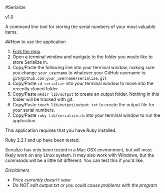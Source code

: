 #Serialize 

v1.0

A command line tool for storing the serial numbers of your most valuable items.

##How to use the application

1. [Fork the repo](https://github.com/salexzee/serialize/settings#fork-destination-box)
2. Open a terminal window and navigate to the folder you woule like to store Serialize in.
3. Copy/Paste the following line into your terminal window, making sure you change `your_username` to whatever your GitHub username is: `git@github.com:your_username/serialize.git`
4. Copy/Paste `cd serialize` into your terminal window to move into the recently cloned folder
5. Copy/Paste `mkdir lib/output` to create an output folder. Nothing in this folder will be tracked with git.
6. Copy/Paste `touch lib/output/output.txt` to create the output file for your serial numbers.
7. Copy/Paste `ruby lib/serialize.rb` into your terminal window to run the application.

This application requires that you have Ruby installed.

Ruby 2.2.1 and up have been tested.

Serialize has only been tested in a Mac OSX environment, but will most likely work on any Linux system. It may also work with Windows, but the commands will be a little bit different. You can test this if you'd like.

*Disclaimers*

- *Price currently doesn't save*
- *Do NOT edit output.txt or you could cause problems with the program*